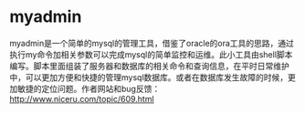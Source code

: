 myadmin
=======

myadmin是一个简单的mysql的管理工具，借鉴了oracle的ora工具的思路，通过执行my命令加相关参数可以完成mysql的简单监控和运维。此小工具由shell脚本编写。脚本里面组装了服务器和数据库的相关命令和查询信息，在平时日常维护中，可以更加方便和快捷的管理mysql数据库。或者在数据库发生故障的时候，更加敏捷的定位问题。作者网站和bug反馈：http://www.niceru.com/topic/609.html
